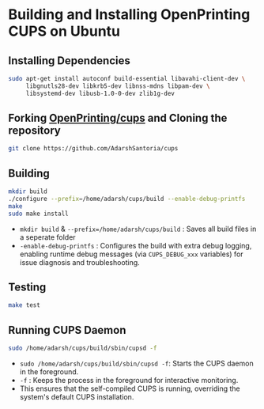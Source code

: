 # Building and Installing OpenPrinting CUPS on Ubuntu

## Installing Dependencies
```bash
sudo apt-get install autoconf build-essential libavahi-client-dev \
     libgnutls28-dev libkrb5-dev libnss-mdns libpam-dev \
     libsystemd-dev libusb-1.0-0-dev zlib1g-dev
```

## Forking [OpenPrinting/cups](https://github.com/OpenPrinting/cups) and Cloning the repository
```bash
git clone https://github.com/AdarshSantoria/cups
```

## Building
```bash
mkdir build
./configure --prefix=/home/adarsh/cups/build --enable-debug-printfs
make
sudo make install
```
- `mkdir build` & `--prefix=/home/adarsh/cups/build` : Saves all build files in a seperate folder
- `-enable-debug-printfs` : Configures the build with extra debug logging, enabling runtime debug messages (via `CUPS_DEBUG_xxx` variables) for issue diagnosis and troubleshooting.

## Testing
```bash
make test
```

## Running CUPS Daemon
```bash
sudo /home/adarsh/cups/build/sbin/cupsd -f
```
- `sudo /home/adarsh/cups/build/sbin/cupsd -f`: Starts the CUPS daemon in the foreground.
- `-f` :  Keeps the process in the foreground for interactive monitoring.
- This ensures that the self-compiled CUPS is running, overriding the system's default CUPS installation.
